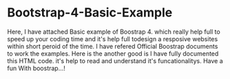 # Bootstrap-4-Basic-Example
Here, I have attached Basic example of Boostrap 4. which really help full to speed up your coding time and it's help full todesign a resposive websites within short peroid of the time. I have refered Official Boostrap documents to work the examples. Here is the another good is I have fully documented this HTML code. it's help to read and understand it's funcationalitys. Have  a fun With boostrap...!
